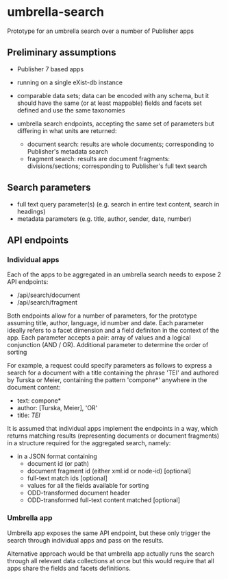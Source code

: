 # umbrella-search

Prototype for an umbrella search over a number of Publisher apps

## Preliminary assumptions 

* Publisher 7 based apps
* running on a single eXist-db instance

* comparable data sets; data can be encoded with any schema, but it should have the same (or at least mappable) fields and facets set defined and use the same taxonomies
* umbrella search endpoints, accepting the same set of parameters but differing in what units are returned:
  * document search: results are whole documents; corresponding to Publisher's metadata search
  * fragment search: results are document fragments: divisions/sections; corresponding to Publisher's full text search
 
## Search parameters

* full text query parameter(s) (e.g. search in entire text content, search in headings)
* metadata parameters (e.g. title, author, sender, date, number)

## API endpoints


### Individual apps

Each of the apps to be aggregated in an umbrella search needs to expose 2 API endpoints:

* /api/search/document
* /api/search/fragment

Both endpoints allow for a number of parameters, for the prototype assuming title, author, language, id number and date. 
Each parameter ideally refers to a facet dimension and a field definiton in the context of the app. 
Each parameter accepts a pair: array of values and a logical conjunction (AND / OR).
Additional parameter to determine the order of sorting

For example, a request could specify parameters as follows to express a search for 
a document with a title containing the phrase 'TEI' and authored by Turska or Meier, containing the pattern 'compone*' anywhere in the document content:

* text: compone*
* author: [Turska, Meier], 'OR'
* title: *TEI*

It is assumed that individual apps implement the endpoints in a way, which returns matching results (representing documents or document fragments) in a structure required for the aggregated search, namely:

* in a JSON format containing
  * document id (or path)
  * document fragment id (either xml:id or node-id) [optional]
  * full-text match ids [optional]
  * values for all the fields available for sorting
  * ODD-transformed document header
  * ODD-transformed full-text content matched [optional]

### Umbrella app

Umbrella app exposes the same API endpoint, but these only trigger the search through individual apps and pass on the results.

Alternative approach would be that umbrella app actually runs the search through all relevant data collections at once but this would require that all apps share the fields and facets definitions.


   
  